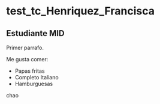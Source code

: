 # test_tc_Henriquez_Francisca

## Estudiante MID

Primer parrafo.

Me gusta comer:

* Papas fritas
* Completo Italiano
* Hamburguesas

chao

